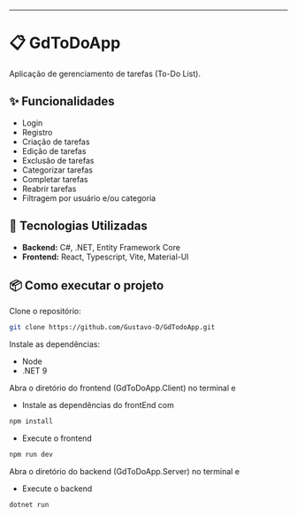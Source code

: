 ---

# 📋 GdToDoApp

Aplicação de gerenciamento de tarefas (To-Do List).

## ✨ Funcionalidades

- Login
- Registro
- Criação de tarefas
- Edição de tarefas
- Exclusão de tarefas
- Categorizar tarefas
- Completar tarefas
- Reabrir tarefas
- Filtragem por usuário e/ou categoria

## 🚀 Tecnologias Utilizadas

- **Backend:** C#, .NET, Entity Framework Core
- **Frontend:** React, Typescript, Vite, Material-UI

## 📦 Como executar o projeto

Clone o repositório:

```bash
git clone https://github.com/Gustavo-D/GdTodoApp.git
```

Instale as dependências:
- Node
- .NET 9


Abra o diretório do frontend (GdToDoApp.Client) no terminal e
- Instale as dependências do frontEnd com
```bash
npm install
```
- Execute o frontend
```bash
npm run dev
```

Abra o diretório do backend (GdToDoApp.Server) no terminal e
- Execute o backend
```bash
dotnet run
```